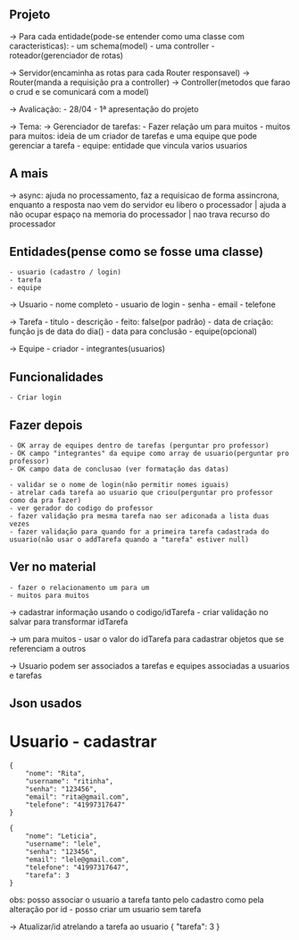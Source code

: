 ## Projeto
-> Para cada entidade(pode-se entender como uma classe com caracteristicas):
    - um schema(model)
    - uma controller
    - roteador(gerenciador de rotas)

-> Servidor(encaminha as rotas para cada Router responsavel) -> Router(manda a requisição pra a controller) -> Controller(metodos que farao o crud e se comunicará com a model)

-> Avalicação:
    - 28/04 - 1ª apresentação do projeto 

-> Tema:
    -> Gerenciador de tarefas:
    - Fazer relação um para muitos
        - muitos para muitos: ideia de um criador de tarefas e uma equipe que pode gerenciar a tarefa
        - equipe: entidade que vincula varios usuarios

## A mais
-> async: ajuda no processamento, faz a requisicao de forma assincrona, enquanto a resposta nao vem do servidor eu libero o processador | ajuda a não ocupar espaço na memoria do processador | nao trava recurso do processador
## Entidades(pense como se fosse uma classe)
    - usuario (cadastro / login)
    - tarefa
    - equipe

-> Usuario
    - nome completo
    - usuario de login
    - senha
    - email
    - telefone

-> Tarefa
    - titulo
    - descrição
    - feito: false(por padrão)
    - data de criação: função js de data do dia()
    - data para conclusão
    - equipe(opcional)   

-> Equipe
    - criador
    - integrantes(usuarios)

## Funcionalidades
    - Criar login

## Fazer depois
    - OK array de equipes dentro de tarefas (perguntar pro professor)
    - OK campo "integrantes" da equipe como array de usuario(perguntar pro professor)
    - OK campo data de conclusao (ver formatação das datas)

    - validar se o nome de login(não permitir nomes iguais)
    - atrelar cada tarefa ao usuario que criou(perguntar pro professor como da pra fazer)
    - ver gerador do codigo do professor
    - fazer validação pra mesma tarefa nao ser adiconada a lista duas vezes
    - fazer validação para quando for a primeira tarefa cadastrada do usuario(não usar o addTarefa quando a "tarefa" estiver null)

## Ver no material
    - fazer o relacionamento um para um 
    - muitos para muitos

-> cadastrar informação usando o codigo/idTarefa
    - criar validação no salvar para transformar idTarefa 

-> um para muitos
    - usar o valor do idTarefa para cadastrar objetos que se referenciam a outros

-> Usuario podem ser associados a tarefas e equipes associadas a usuarios e tarefas


## Json usados
# Usuario - cadastrar
    {
        "nome": "Rita",
        "username": "ritinha",
        "senha": "123456",
        "email": "rita@gmail.com",
        "telefone": "41997317647"
    }

    {
        "nome": "Leticia",
        "username": "lele",
        "senha": "123456",
        "email": "lele@gmail.com",
        "telefone": "41997317647",
        "tarefa": 3
    }

obs: posso associar o usuario a tarefa tanto pelo cadastro como pela alteração por id
    - posso criar um usuario sem tarefa

-> Atualizar/id atrelando a tarefa ao usuario
    {
        "tarefa": 3
    }